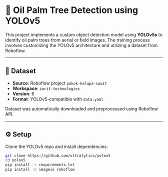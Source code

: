 # 🌴 Oil Palm Tree Detection using YOLOv5

This project implements a custom object detection model using **YOLOv5s** to identify oil palm trees from aerial or field images. The training process involves customizing the YOLOv5 architecture and utilizing a dataset from Roboflow.

---

## 📁 Dataset

- **Source**: Roboflow project `pokok-kelapa-sawit`
- **Workspace**: `zarif-technologies`
- **Version**: 6
- **Format**: YOLOv5-compatible with `data.yaml`

Dataset was automatically downloaded and preprocessed using Roboflow API.

---

## ⚙️ Setup

Clone the YOLOv5 repo and install dependencies:

```bash
git clone https://github.com/ultralytics/yolov5
cd yolov5
pip install -r requirements.txt
pip install -U imageio roboflow
